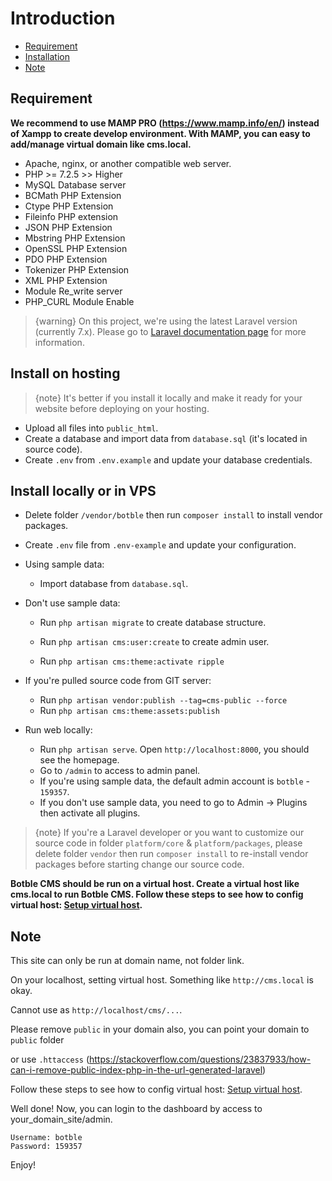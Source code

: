 # Introduction
- [Requirement](#requirement)
- [Installation](#installation)
- [Note](#note)

<a name="requirement"></a>
## Requirement

**We recommend to use MAMP PRO (https://www.mamp.info/en/) instead of Xampp to create develop environment. With MAMP, you can easy to add/manage virtual domain like cms.local.**

- Apache, nginx, or another compatible web server.
- PHP >= 7.2.5 >> Higher
- MySQL Database server
- BCMath PHP Extension
- Ctype PHP Extension
- Fileinfo PHP extension
- JSON PHP Extension
- Mbstring PHP Extension
- OpenSSL PHP Extension
- PDO PHP Extension
- Tokenizer PHP Extension
- XML PHP Extension
- Module Re_write server
- PHP_CURL Module Enable

>  {warning} On this project, we're using the latest Laravel version (currently 7.x). Please go to [Laravel documentation page](https://laravel.com/docs) for more information.

<a name="installation"></a>
## Install on hosting

> {note} It's better if you install it locally and make it ready for your website before deploying on your hosting.

- Upload all files into `public_html`.
- Create a database and import data from `database.sql` (it's located in source code).
- Create `.env` from `.env.example` and update your database credentials.

## Install locally or in VPS

- Delete folder `/vendor/botble` then run `composer install` to install vendor packages.

- Create `.env` file from `.env-example` and update your configuration.

- Using sample data: 
    - Import database from `database.sql`.
    
- Don't use sample data:
    - Run `php artisan migrate` to create database structure.

    - Run `php artisan cms:user:create` to create admin user.
    
    - Run `php artisan cms:theme:activate ripple`

- If you're pulled source code from GIT server:
    - Run `php artisan vendor:publish --tag=cms-public --force`
    - Run `php artisan cms:theme:assets:publish`

- Run web locally:
    - Run `php artisan serve`. Open `http://localhost:8000`, you should see the homepage.
    - Go to `/admin` to access to admin panel.
    - If you're using sample data, the default admin account is `botble` - `159357`.
    - If you don't use sample data, you need to go to Admin -> Plugins then activate all plugins.
    

> {note} If you're a Laravel developer or you want to customize our source code in folder `platform/core` & `platform/packages`, 
> please delete folder `vendor` then run `composer install` to re-install vendor packages before starting change our source code.

**Botble CMS should be run on a virtual host. Create a virtual host like cms.local to run Botble CMS. Follow these steps to see how to config virtual host: [Setup virtual host](/cms/master/virtualhost).** 

<a name="note"></a>
## Note

This site can only be run at domain name, not folder link.

On your localhost, setting virtual host. Something like `http://cms.local` is okay.

Cannot use as `http://localhost/cms/...`.

Please remove `public` in your domain also, you can point your domain to `public` folder

or use `.httaccess` (https://stackoverflow.com/questions/23837933/how-can-i-remove-public-index-php-in-the-url-generated-laravel)

Follow these steps to see how to config virtual host: [Setup virtual host](/cms/master/virtualhost).

Well done! Now, you can login to the dashboard by access to your_domain_site/admin.

    Username: botble
    Password: 159357

Enjoy!
